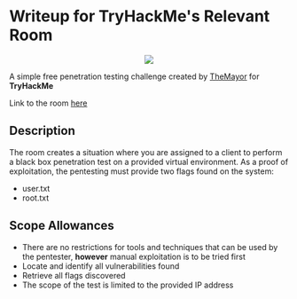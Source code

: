 # Writeup for TryHackMe's Relevant Room
<p align="center">
<img src="https://assets.tryhackme.com/img/banners/default_tryhackme.png">
</p>

A simple free penetration testing challenge created by [TheMayor](https://tryhackme.com/p/TheMayor) for **TryHackMe**

Link to the room [here](https://tryhackme.com/room/relevant)

## Description

The room creates a situation where you are assigned to a client to perform a black box penetration test on a provided virtual environment.  As a proof of exploitation, the pentesting must provide two flags found on the system:
- user.txt
- root.txt


## Scope Allowances

* There are no restrictions for tools and techniques that can be used by the pentester, **however** manual exploitation is to be tried first
* Locate and identify all vulnerabilities found
* Retrieve all flags discovered
* The scope of the test is limited to the provided IP address

